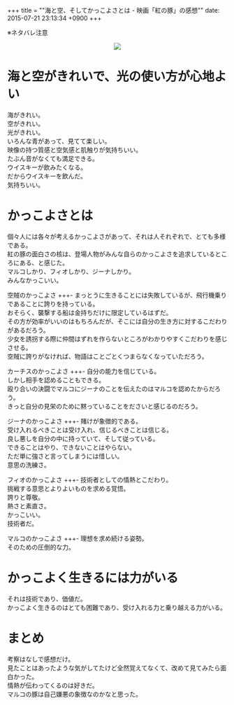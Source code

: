 +++
title = ""海と空、そしてかっこよさとは - 映画「紅の豚」の感想""
date: 2015-07-21 23:13:34 +0900
+++

※ネタバレ注意

<div style="text-align: center;">
<a href="http://www.amazon.co.jp/gp/product/B00005R5J6/ref=as_li_qf_sp_asin_il?ie=UTF8&camp=247&creative=1211&creativeASIN=B00005R5J6&linkCode=as2&tag=5000164-22"><img border="0" src="http://ws-fe.amazon-adsystem.com/widgets/q?_encoding=UTF8&ASIN=B00005R5J6&Format=_SL250_&ID=AsinImage&MarketPlace=JP&ServiceVersion=20070822&WS=1&tag=5000164-22" ></a><img src="http://ir-jp.amazon-adsystem.com/e/ir?t=5000164-22&l=as2&o=9&a=B00005R5J6" width="1" height="1" border="0" alt="" style="border:none !important; margin:0px !important;" />
</div>

海と空がきれいで、光の使い方が心地よい
====
海がきれい。  
空がきれい。  
光がきれい。  
いろんな青があって、見てて楽しい。  
映像の持つ質感と空気感と肌触りが気持ちいい。  
たぶん音がなくても満足できる。  
ウイスキーが飲みたくなる。  
だからウイスキーを飲んだ。  
気持ちいい。

かっこよさとは
====
個々人には各々が考えるかっこよさがあって、それは人それぞれで、とても多様である。  
紅の豚の面白さの核は、登場人物がみんな自らのかっこよさを追求しているところにある、と感じた。  
マルコしかり、フィオしかり、ジーナしかり。  
みんなかっこいい。

空賊のかっこよさ
+++-
まっとうに生きることには失敗しているが、飛行機乗りであることに誇りを持っている。  
おそらく、襲撃する船は金持ちだけに限定しているはずだ。  
その方が効率がいいのはもちろんだが、そこには自分の生き方に対するこだわりがあるだろう。  
少女を誘拐する際に仲間はずれを作らないところがわかりやすくこだわりを感じさせる。  
空賊に誇りがなければ、物語はことごとくつまらなくなっていただろう。

カーチスのかっこよさ
+++-
自分の能力を信じている。  
しかし相手を認めることもできる。  
殴り合いの決闘でマルコにジーナのことを伝えたのはマルコを認めたからだろう。  
きっと自分の見栄のために黙っていることをださいと感じるのだろう。

ジーナのかっこよさ
+++-
賭けが象徴的である。  
受け入れるべきことは受け入れ、信じるべきことは信じる。  
良し悪しを自分の中に持っていて、そして従っている。  
できることはやり、できないことはやらない。  
ただ単に強さと言ってしまうには惜しい。  
意思の洗練さ。

フィオのかっこよさ
+++-
技術者としての情熱とこだわり。  
挑戦する意思とよりよいものを求める覚悟。  
誇りと尊敬。  
熱さと素直さ。  
かっこいい。  
技術者だ。

マルコのかっこよさ
+++-
理想を求め続ける姿勢。  
そのための圧倒的な力。

かっこよく生きるには力がいる
====
それは技術であり、価値だ。  
かっこよく生きるのはとても困難であり、受け入れる力と乗り越える力がいる。

まとめ
====
考察はなしで感想だけ。  
見たことはあったような気がしてたけど全然覚えてなくて、改めて見てみたら面白かった。  
情熱が伝わってくるのは好きだ。  
マルコの豚は自己嫌悪の象徴なのかなと思った。
